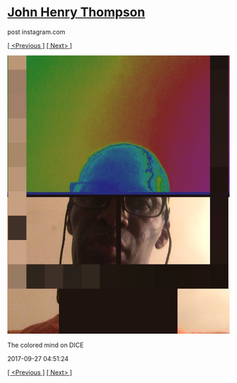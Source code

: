 # [John Henry Thompson](../README.md)
post instagram.com

[[ <Previous ]](2017-09-27-2.md) [[ Next> ]](2017-09-26-1.md)

[![](../media/2017-09-27/The-colored-mind-on-DICE.jpg)](../README.md)

The colored mind on DICE

2017-09-27 04:51:24

[[ <Previous ]](2017-09-27-2.md) [[ Next> ]](2017-09-26-1.md)